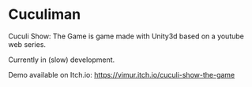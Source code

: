 # Cuculiman

Cuculi Show: The Game is game made with Unity3d based on a youtube web series.

Currently in (slow) development.

Demo available on Itch.io: 
https://vimur.itch.io/cuculi-show-the-game